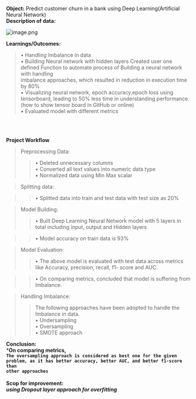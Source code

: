 **Object:**     Predict customer churn in a bank using Deep Learning(Artificial Neural Network)<br>
**Description of data:** <br>


![image.png](attachment:016d39c3-90e6-445c-9e3d-63ce5be6b8dc.png) <br>

**Learnings/Outcomes:** <br>

>•	    Handling Imbalance in data<br>
>•	Building Neural network with hidden layers Created user one defined Function to automate process of Building a neural network with handling <br>imbalance approaches, which resulted in reduction in execution time by 80% <br>
>•	Visualizing neural network, epoch accuracy,epoch loss using tensorboard, leading to 50% less time in understanding performance.(how to show tensor board in GitHub or online)<br>
>•	Evaluated model with different metrics<br>
<br>
<br>


**Project Workflow**
</br>


>Preprocessing Data:<br>
>>•	Deleted unnecessary columns<br>
>>•	Converted all text values into numeric data type<br>
>>•	Normalized data using Min Max scalar<br>

>Splitting data:<br>

>>•	Splitted data into train and test data with test size as 20% <br>


>Model Building:<br>
>>•	Built Deep Learning Neural Network model with 5 layers in total including input, output and Hidden layers<br>
 
>>•	Model accuracy on train data is 93%<br>

>Model Evaluation:<br>
>>•	The above model is evaluated with test data across metrics like Accuracy, precision, recall, f1- score and AUC.<br>

>>•	On comparing metrics, concluded that model is suffering from Imbalance.<br>

>Handling Imbalance:<br>
>>The following approaches have been adopted to handle the Imbalance in data.<br>
>>•	Undersampling<br>
>>•	Oversampling<br>
>>•	SMOTE approach<br>



**Conclusion:**<br>
***On comparing metrics,<br>
<code>The oversampling approach is considered as best one for the given problem,
as it has better accuracy, better AUC, and better f1-score than other approaches</code><br>
<br>
**Scop for improvement:**<br>
*using Dropout layer approach for overfitting***




```python

```
